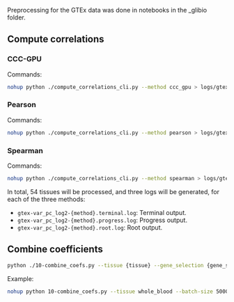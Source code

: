 Preprocessing for the GTEx data was done in notebooks in the _glibio folder.

## Compute correlations
### CCC-GPU
Commands:
```bash
nohup python ./compute_correlations_cli.py --method ccc_gpu > logs/gtex-var_pc_log2-ccc_gpu.terminal.log 2> logs/gtex-var_pc_log2-ccc_gpu.progress.log < /dev/null &
```

### Pearson
Commands:
```bash
nohup python ./compute_correlations_cli.py --method pearson > logs/gtex-var_pc_log2-pearson.terminal.log 2> logs/gtex-var_pc_log2-pearson.progress.log < /dev/null &
```

### Spearman
Commands:
```bash
nohup python ./compute_correlations_cli.py --method spearman > logs/gtex-var_pc_log2-spearman.terminal.log 2> logs/gtex-var_pc_log2-spearman.progress.log < /dev/null &
```

In total, 54 tissues will be processed, and three logs will be generated, for each of the three methods:
- `gtex-var_pc_log2-{method}.terminal.log`: Terminal output.
- `gtex-var_pc_log2-{method}.progress.log`: Progress output.
- `gtex-var_pc_log2-{method}.root.log`: Root output.


## Combine coefficients

```bash
python ./10-combine_coefs.py --tissue {tissue} --gene_selection {gene_selection} --batch_size {batch_size} --num_workers {num_workers}
```

Example:
```bash
nohup python 10-combine_coefs.py --tissue whole_blood --batch-size 5000 --num-workers 12 > combine_coefs.log 2>&1 &
```
